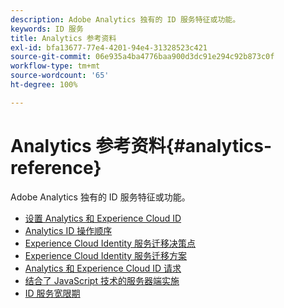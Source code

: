 ```yaml
---
description: Adobe Analytics 独有的 ID 服务特征或功能。
keywords: ID 服务
title: Analytics 参考资料
exl-id: bfa13677-77e4-4201-94e4-31328523c421
source-git-commit: 06e935a4ba4776baa900d3dc91e294c92b873c0f
workflow-type: tm+mt
source-wordcount: '65'
ht-degree: 100%

---
```


# Analytics 参考资料{#analytics-reference}

Adobe Analytics 独有的 ID 服务特征或功能。

+ [设置 Analytics 和 Experience Cloud ID](analytics-ids.md)
+ [Analytics ID 操作顺序](analytics-order-of-operations.md)
+ [Experience Cloud Identity 服务迁移决策点](migration-decisions.md)
+ [Experience Cloud Identity 服务迁移方案](migration-scenarios.md)
+ [Analytics 和 Experience Cloud ID 请求](legacy-analytics.md)
+ [结合了 JavaScript 技术的服务器端实施](server-side.md)
+ [ID 服务宽限期](grace-period.md)
   <!--+ [Data Collection CNAMEs and Cross-Domain Tracking](cname.md)-->
